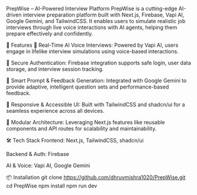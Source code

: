 PrepWise – AI-Powered Interview Platform
PrepWise is a cutting-edge AI-driven interview preparation platform built with Next.js, Firebase, Vapi AI, Google Gemini, and TailwindCSS. It enables users to simulate realistic job interviews through live voice interactions with AI agents, helping them prepare effectively and confidently.

🚀 Features
🎤 Real-Time AI Voice Interviews: Powered by Vapi AI, users engage in lifelike interview simulations using voice-based interactions.

🔐 Secure Authentication: Firebase integration supports safe login, user data storage, and interview session tracking.

🧠 Smart Prompt & Feedback Generation: Integrated with Google Gemini to provide adaptive, intelligent question sets and performance-based feedback.

🎨 Responsive & Accessible UI: Built with TailwindCSS and shadcn/ui for a seamless experience across all devices.

🧩 Modular Architecture: Leveraging Next.js features like reusable components and API routes for scalability and maintainability.

🛠️ Tech Stack
Frontend: Next.js, TailwindCSS, shadcn/ui

Backend & Auth: Firebase

AI & Voice: Vapi AI, Google Gemini

📦 Installation
git clone https://github.com/dhruvmishra1020/PrepWise.git
cd PrepWise
npm install
npm run dev
